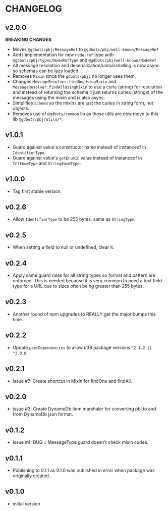 # CHANGELOG


## v2.0.0
__BREAKING CHANGES__

* Moves `@gdbots/pbj/MessageRef` to `@gdbots/pbj/well-known/MessageRef`
* Adds implementation for new `node-ref` type with `@gdbots/pbj/types/NodeRefType` and `@gdbots/pbj/well-known/NodeRef`
* All message resolution and deserialization/unmarshalling is now async so schemas can be lazy loaded.
* Removes `Mixin` since the `gdbots/pbjc` no longer uses them.
* Changes `MessageResolver.findOneUsingMixin` and `MessageResolver.findAllUsingMixin` to use a curie (string) for resolution and instead of returning the schema it just returns curies (strings) of the messages using the mixin and is also async.
* Simplifies `Schema` so the mixins are just the curies in string form, not objects.
* Removes use of `@gdbots/common` lib as those utils are now move to this lib `@gdbots/pbj/utils/*`.


## v1.0.1
* Guard against value's constructor name instead of instanceof in `IdentifierType`.
* Guard against value's `getEnumId` value instead of instanceof in `IntEnumType` and `StringEnumType`.


## v1.0.0
* Tag first stable version.


## v0.2.6
* Allow `IdentifierType` to be 255 bytes, same as `StringType`.


## v0.2.5
* When setting a field to null or undefined, clear it.


## v0.2.4
* Apply same guard rules for all string types so format and pattern are enforced. This is needed because it is very common to need a text field type for a URL due to sizes often being greater than 255 bytes.


## v0.2.3
* Another round of npm upgrades to REALLY get the major bumps this time.


## v0.2.2
* Update `peerDependencies` to allow utf8 package versions `^2.1.2 || ^3.0.0`.


## v0.2.1
* issue #7: Create shortcut in Mixin for findOne and findAll.


## v0.2.0
* issue #3: Create DynamoDb item marshaler for converting pbj to and from DynamoDb json format.


## v0.1.2
* issue #4: BUG :: MessageType guard doesn't check mixin curies.


## v0.1.1
* Publishing to 0.1.1 as 0.1.0 was published in error when package was originally created.


## v0.1.0
* initial version
